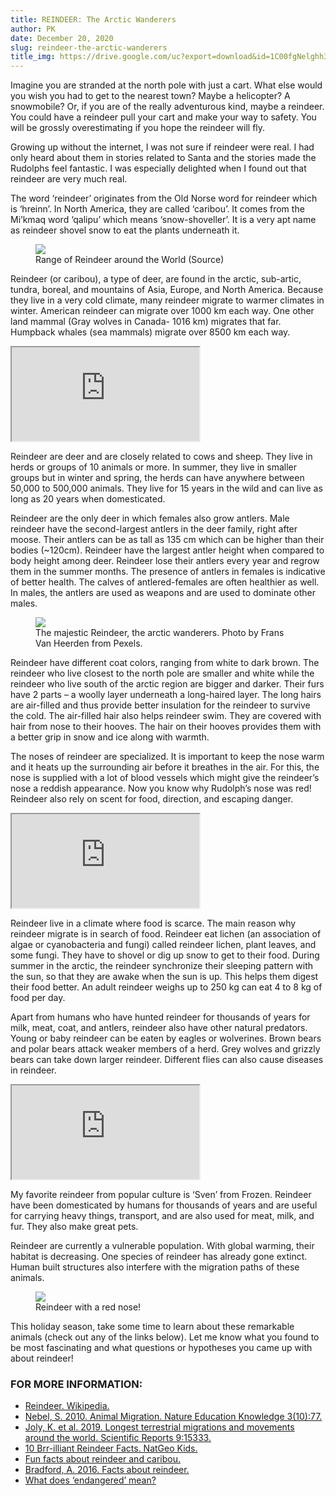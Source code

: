 ```yaml
---
title: REINDEER: The Arctic Wanderers
author: PK
date: December 20, 2020
slug: reindeer-the-arctic-wanderers
title_img: https://drive.google.com/uc?export=download&id=1C00fgNelghh3aG4lWimI6MMM9QDP5ArP
---
```


Imagine you are stranded at the north pole with just a cart. What else would you wish you had to get to the nearest town? Maybe a helicopter? A snowmobile? Or, if you are of the really adventurous kind, maybe a reindeer. You could have a reindeer pull your cart and make your way to safety. You will be grossly overestimating if you hope the reindeer will fly.

Growing up without the internet, I was not sure if reindeer were real. I had only heard about them in stories related to Santa and the stories made the Rudolphs feel fantastic. I was especially delighted when I found out that reindeer are very much real.

The word ‘reindeer’ originates from the Old Norse word for reindeer which is ‘hreinn’. In North America, they are called ‘caribou’. It comes from the Mi’kmaq word ‘qalipu’ which means ‘snow-shoveller’. It is a very apt name as reindeer shovel snow to eat the plants underneath it.


<figure class="image">
  <img src="https://drive.google.com/uc?export=download&id=1taAsOaLhTuIpBAWDKIrB2jkceyOyhd0y">
  <figcaption>Range of Reindeer around the World (Source)</figcaption>
</figure>


Reindeer (or caribou), a type of deer, are found in the arctic, sub-artic, tundra, boreal, and mountains of Asia, Europe, and North America. Because they live in a very cold climate, many reindeer migrate to warmer climates in winter. American reindeer can migrate over 1000 km each way. One other land mammal (Gray wolves in Canada- 1016 km) migrates that far. Humpback whales (sea mammals) migrate over 8500 km each way.

<div className="iframe-video">
    <iframe className="iframe-responsive" src="https://www.youtube.com/embed/P0LaQfncfxM"  ></iframe>
</div>


Reindeer are deer and are closely related to cows and sheep. They live in herds or groups of 10 animals or more. In summer, they live in smaller groups but in winter and spring, the herds can have anywhere between 50,000 to 500,000 animals. They live for 15 years in the wild and can live as long as 20 years when domesticated.

Reindeer are the only deer in which females also grow antlers. Male reindeer have the second-largest antlers in the deer family, right after moose. Their antlers can be as tall as 135 cm which can be higher than their bodies (~120cm). Reindeer have the largest antler height when compared to body height among deer. Reindeer lose their antlers every year and regrow them in the summer months. The presence of antlers in females is indicative of better health. The calves of antlered-females are often healthier as well. In males, the antlers are used as weapons and are used to dominate other males.

<figure class="image">
  <img style="max-width: 300px;" src="https://drive.google.com/file/d/1ZPrxaCWdUleBiSzxfi8STtrPsgXh8vEh/view?usp=sharing">
  <figcaption>The majestic Reindeer, the arctic wanderers. Photo by Frans Van Heerden from Pexels.</figcaption>
</figure>

Reindeer have different coat colors, ranging from white to dark brown. The reindeer who live closest to the north pole are smaller and white while the reindeer who live south of the arctic region are bigger and darker. Their furs have 2 parts – a woolly layer underneath a long-haired layer. The long hairs are air-filled and thus provide better insulation for the reindeer to survive the cold. The air-filled hair also helps reindeer swim. They are covered with hair from nose to their hooves. The hair on their hooves provides them with a better grip in snow and ice along with warmth.

The noses of reindeer are specialized. It is important to keep the nose warm and it heats up the surrounding air before it breathes in the air. For this, the nose is supplied with a lot of blood vessels which might give the reindeer’s nose a reddish appearance. Now you know why Rudolph’s nose was red! Reindeer also rely on scent for food, direction, and escaping danger.

<div className="iframe-video">
    <iframe className="iframe-responsive" src="https://www.youtube.com/embed/ApBbiCZEZKo"></iframe>
</div>

Reindeer live in a climate where food is scarce. The main reason why reindeer migrate is in search of food. Reindeer eat lichen (an association of algae or cyanobacteria and fungi) called reindeer lichen, plant leaves, and some fungi. They have to shovel or dig up snow to get to their food. During summer in the arctic, the reindeer synchronize their sleeping pattern with the sun, so that they are awake when the sun is up. This helps them digest their food better. An adult reindeer weighs up to 250 kg can eat 4 to 8 kg of food per day.

Apart from humans who have hunted reindeer for thousands of years for milk, meat, coat, and antlers, reindeer also have other natural predators. Young or baby reindeer can be eaten by eagles or wolverines. Brown bears and polar bears attack weaker members of a herd. Grey wolves and grizzly bears can take down larger reindeer. Different flies can also cause diseases in reindeer.


<div className="iframe-video">
    <iframe className="iframe-responsive" src="https://www.youtube.com/embed/XX6VB-y9_Pk"></iframe>
</div>

My favorite reindeer from popular culture is ‘Sven’ from Frozen. Reindeer have been domesticated by humans for thousands of years and are useful for carrying heavy things, transport, and are also used for meat, milk, and fur. They also make great pets.

Reindeer are currently a vulnerable population. With global warming, their habitat is decreasing. One species of reindeer has already gone extinct. Human built structures also interfere with the migration paths of these animals.


<figure class="image">
  <img style="max-width: 300px;" src="https://drive.google.com/uc?export=download&id=13E5xnusEQIoFVBsd3wMnB7TUVDMnSukO">
  <figcaption>Reindeer with a red nose!</figcaption>
</figure>


This holiday season, take some time to learn about these remarkable animals (check out any of the links below). Let me know what you found to be most fascinating and what questions or hypotheses you came up with about reindeer!

### FOR MORE INFORMATION:

<div class="references">
<div></div>

- [Reindeer. Wikipedia.](https://en.wikipedia.org/wiki/Reindeer)
- [Nebel, S. 2010. Animal Migration. Nature Education Knowledge 3(10):77.](https://www.nature.com/scitable/knowledge/library/animal-migration-13259533/)
- [Joly, K. et al. 2019. Longest terrestrial migrations and movements around the world. Scientific Reports 9:15333.](https://www.nature.com/articles/s41598-019-51884-5)
- [10 Brr-illiant Reindeer Facts. NatGeo Kids.](https://www.natgeokids.com/uk/discover/animals/general-animals/reindeer-facts/)
- [Fun facts about reindeer and caribou.](https://www.fda.gov/animal-veterinary/animal-health-literacy/fun-facts-about-reindeer-and-caribou)
- [Bradford, A. 2016. Facts about reindeer.](https://www.livescience.com/56310-reindeer-facts.html)
- [What does ‘endangered’ mean?](https://www.worldwildlife.org/pages/what-does-endangered-species-mean)

</div>
